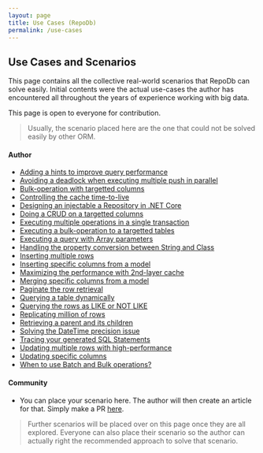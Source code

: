 ```yaml
---
layout: page
title: Use Cases (RepoDb)
permalink: /use-cases
---
```


## Use Cases and Scenarios

This page contains all the collective real-world scenarios that RepoDb can solve easily. Initial contents were the actual use-cases the author has encountered all throughout the years of experience working with big data.

This page is open to everyone for contribution.

> Usually, the scenario placed here are the one that could not be solved easily by other ORM.

#### Author

- [Adding a hints to improve query performance]()
- [Avoiding a deadlock when executing multiple push in parallel]()
- [Bulk-operation with targetted columns]()
- [Controlling the cache time-to-live]()
- [Designing an injectable a Repository in .NET Core]()
- [Doing a CRUD on a targetted columns]()
- [Executing multiple operations in a single transaction]()
- [Executing a bulk-operation to a targetted tables]()
- [Executing a query with Array parameters]()
- [Handling the property conversion between String and Class]()
- [Inserting multiple rows]()
- [Inserting specific columns from a model]()
- [Maximizing the performance with 2nd-layer cache]()
- [Merging specific columns from a model]()
- [Paginate the row retrieval]()
- [Querying a table dynamically]()
- [Querying the rows as LIKE or NOT LIKE]()
- [Replicating million of rows]()
- [Retrieving a parent and its children]()
- [Solving the DateTime precision issue]()
- [Tracing your generated SQL Statements]()
- [Updating multiple rows with high-performance]()
- [Updating specific columns]()
- [When to use Batch and Bulk operations?]()

#### Community

- You can place your scenario here. The author will then create an article for that. Simply make a PR [here](https://github.com/mikependon/RepoDb.NET/blob/master/pages/use-cases.md).

> Further scenarios will be placed over on this page once they are all explored. Everyone can also place their scenario so the author can actually right the recommended approach to solve that scenario.
